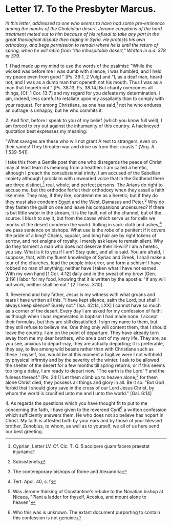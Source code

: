 <h1>Letter 17. To the Presbyter Marcus.</h1>

<p><i>In this letter, addressed to one who seems to have had some pre-eminence among the monks of the Chalcidian desert, Jerome complains of the hard treatment meted out to him because of his refusal to take any part in the great theological dispute then raging in Syria. He protests his own orthodoxy, and begs permission to remain where he is until the return of spring, when he will retire from "the inhospitable desert," Written in a.d. 378 or 379.</i></p>

1\. I had made up my mind to use the words of the psalmist: "While the wicked was before me I was dumb with silence; I was humbled, and I held my peace even from good " [Ps. 39:1, 2 Vulg] and "I, as a deaf man, heard not; and I was as a dumb man that openeth not his mouth. Thus I was as a man that heareth not." [Ps. 38:13, Ps. 38:14] But charity overcomes all things, [Cf. 1 Cor. 13:7] and my regard for you defeats my determination. I am, indeed, less careful to retaliate upon my assailants than to comply with your request. For among Christians, as one has said,[^P543_103051] not he who endures an outrage is unhappy, but he who commits it.

2\. And first, before I speak to you of my belief (which you know full well), I am forced to cry out against the inhumanity of this country. A hackneyed quotation best expresses my meaning:

"What savages are these who will not grant
A rest to strangers, even on their sands!
They threaten war and drive us from their coasts." [Virg. A. 1:539-541] 

I take this from a Gentile poet that one who disregards the peace of Christ may at least learn its meaning from a heathen. I am called a heretic, although I preach the consubstantial trinity. I am accused of the Sabellian impiety although I proclaim with unwearied voice that in the Godhead there are three distinct,[^P550_103865] real, whole, and perfect persons. The Arians do right to accuse me, but the orthodox forfeit their orthodoxy when they assail a faith like mine. They may, if they like, condemn me as a heretic; but if they do they must also condemn Egypt and the West, Damasus and Peter.[^P551_104157] Why do they fasten the guilt on one and leave his companions uncensured? If there is but little water in the stream, it is the fault, not of the channel, but of the source. I blush to say it, but from the caves which serve us for cells we monks of the desert condemn the world. Rolling in sack-cloth and ashes,[^P552_104524] we pass sentence on bishops. What use is the robe of a penitent if it covers the pride of a king? Chains, squalor, and long hair are by right tokens of sorrow, and not ensigns of royalty. I merely ask leave to remain silent. Why do they torment a man who does not deserve their ill-will? I am a heretic, you say. What is it to you if I am? Stay quiet, and all is said. You are afraid, I suppose, that, with my fluent knowledge of Syriac and Greek, I shall make a tour of the churches, lead the people into error, and form a schism! I have robbed no man of anything; neither have I taken what I have not earned. With my own hand [1 Cor. 4:12] daily and in the sweat of my brow [Gen. 3:19] I labor for my food, knowing that it is written by the apostle: "If any will not work, neither shall he eat." [2 Thess. 3:10] 

3\. Reverend and holy father, Jesus is my witness with what groans and tears I have written all this. "I have kept silence, saith the Lord, but shall I always keep silence? Surely not." [Isa. 42:14, LXX] I cannot have so much as a corner of the desert. Every day I am asked for my confession of faith; as though when I was regenerated in baptism I had made none. I accept their formulas, but they are still dissatisfied. I sign my name to them, but they still refuse to believe me. One thing only will content them, that I should leave the country. I am on the point of departure. They have already torn away from me my dear brothers, who are a part of my very life. They are, as you see, anxious to depart-nay, they are actually departing; it is preferable, they say, to live among wild beasts rather than with Christians such as these. I myself, too, would be at this moment a fugitive were I not withheld by physical infirmity and by the severity of the winter. I ask to be allowed the shelter of the desert for a few months till spring returns; or if this seems too long a delay, I am ready to depart now. "The earth is the Lord' ? and the fulness thereof." [Ps. 24:1] Let them climb up to heaven alone;[^P559_106618] for them alone Christ died; they possess all things and glory in all. Be it so. "But God forbid that I should glory save in the cross of our Lord Jesus Christ, by whom the world is crucified unto me and I unto the world." [Gal. 6:14] 

4\. As regards the questions which you have thought fit to put to me concerning the faith, I have given to the reverend Cyril[^P562_107136] a written confession which sufficiently answers them. He who does not so believe has nopart in Christ. My faith is attested both by your ears and by those of your blessed brother, Zenobius, to whom, as well as to yourself, we all of us here send our best greeting.

[^P543_103051]:
	Cyprian, Letter LV. Cf. Cic. T. Q. 5:accipere quam facere praestat injuriam

[^P550_103865]:
	Subsistenets

[^P551_104157]:
	The contemporary bishops of Rome and Alexandria

[^P552_104524]:
	Tert. Apol. 40, s. f

[^P559_106618]:
	Was Jerome thinking of Constantine's rebuke to the Novatian bishop at Nicaea, "Plant a ladder for thyself, Acesius, and mount alone to heaven"

[^P562_107136]:
	Who this was is unknown. The extant document purporting to contain this confession is not genuine